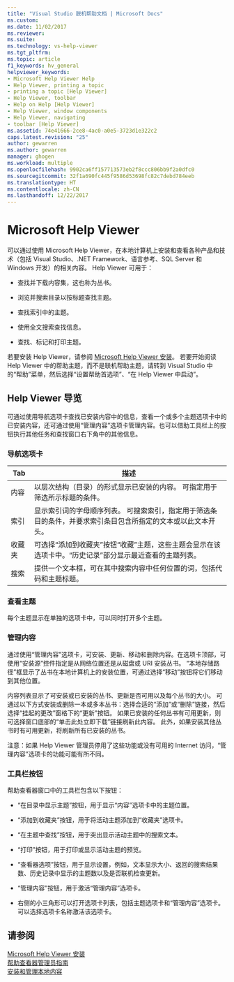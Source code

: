 ```yaml
---
title: "Visual Studio 脱机帮助文档 | Microsoft Docs"
ms.custom: 
ms.date: 11/02/2017
ms.reviewer: 
ms.suite: 
ms.technology: vs-help-viewer
ms.tgt_pltfrm: 
ms.topic: article
f1_keywords: hv_general
helpviewer_keywords:
- Microsoft Help Viewer Help
- Help Viewer, printing a topic
- printing a topic [Help Viewer]
- Help Viewer, toolbar
- Help on Help [Help Viewer]
- Help Viewer, window components
- Help Viewer, navigating
- toolbar [Help Viewer]
ms.assetid: 74e41666-2ce8-4ac0-a0e5-3723d1e322c2
caps.latest.revision: "25"
author: gewarren
ms.author: gewarren
manager: ghogen
ms.workload: multiple
ms.openlocfilehash: 9902ca6ff157713573eb2f8ccc806bb9f2a0dfc0
ms.sourcegitcommit: 32f1a690fc445f9586d53698fc82c7debd784eeb
ms.translationtype: HT
ms.contentlocale: zh-CN
ms.lasthandoff: 12/22/2017
---
```

# <a name="microsoft-help-viewer"></a>Microsoft Help Viewer
可以通过使用 Microsoft Help Viewer，在本地计算机上安装和查看各种产品和技术（包括 Visual Studio、.NET Framework、语言参考、SQL Server 和 Windows 开发）的相关内容。 Help Viewer 可用于：  

-   查找并下载内容集，这也称为丛书。  

-   浏览并搜索目录以按标题查找主题。  

-   查找索引中的主题。  

-   使用全文搜索查找信息。  

-   查找、标记和打印主题。

若要安装 Help Viewer，请参阅 [Microsoft Help Viewer 安装](../ide/microsoft-help-viewer-installation.md)。 若要开始阅读 Help Viewer 中的帮助主题，而不是联机帮助主题，请转到 Visual Studio 中的“帮助”菜单，然后选择“设置帮助首选项”、“在 Help Viewer 中启动”。

## <a name="help-viewer-tour"></a>Help Viewer 导览
可通过使用导航选项卡查找已安装内容中的信息，查看一个或多个主题选项卡中的已安装内容，还可通过使用“管理内容”选项卡管理内容。也可以借助工具栏上的按钮执行其他任务和查找窗口右下角中的其他信息。

### <a name="navigation-tabs"></a>导航选项卡

|Tab|描述|
|---|-----------|
|内容|以层次结构（目录）的形式显示已安装的内容。 可指定用于筛选所示标题的条件。|
|索引|显示索引词的字母顺序列表。 可搜索索引，指定用于筛选条目的条件，并要求索引条目包含所指定的文本或以此文本开头。|
|收藏夹|可选择“添加到收藏夹”按钮“收藏”主题，这些主题会显示在该选项卡中。“历史记录”部分显示最近查看的主题列表。|
|搜索|提供一个文本框，可在其中搜索内容中任何位置的词，包括代码和主题标题。|

### <a name="viewing-topics"></a>查看主题
每个主题显示在单独的选项卡中，可以同时打开多个主题。

### <a name="managing-content"></a>管理内容
通过使用“管理内容”选项卡，可安装、更新、移动和删除内容。在选项卡顶部，可使用“安装源”控件指定是从网络位置还是从磁盘或 URI 安装丛书。 “本地存储路径”框显示了丛书在本地计算机上的安装位置，可通过选择“移动”按钮将它们移动到其他位置。

内容列表显示了可安装或已安装的丛书、更新是否可用以及每个丛书的大小。 可通过以下方式安装或删除一本或多本丛书：选择合适的“添加”或“删除”链接，然后选择“挂起的更改”窗格下的“更新”按钮。 如果已安装的任何丛书有可用更新，则可选择窗口底部的“单击此处立即下载”链接刷新此内容。 此外，如果安装其他丛书时有可用更新，将刷新所有已安装的丛书。

注意：如果 Help Viewer 管理员停用了这些功能或没有可用的 Internet 访问，“管理内容”选项卡的功能可能有所不同。

### <a name="toolbar-buttons"></a>工具栏按钮
帮助查看器窗口中的工具栏包含以下按钮：  

-   “在目录中显示主题”按钮，用于显示“内容”选项卡中的主题位置。  

-   “添加到收藏夹”按钮，用于将活动主题添加到“收藏夹”选项卡。  

-   “在主题中查找”按钮，用于突出显示活动主题中的搜索文本。  

-   “打印”按钮，用于打印或显示活动主题的预览。  

-   “查看器选项”按钮，用于显示设置，例如，文本显示大小、返回的搜索结果数、历史记录中显示的主题数以及是否联机检查更新。  

-   “管理内容”按钮，用于激活“管理内容”选项卡。  

-   右侧的小三角形可以打开选项卡列表，包括主题选项卡和“管理内容”选项卡。可以选择选项卡名称激活该选项卡。 

## <a name="see-also"></a>请参阅
[Microsoft Help Viewer 安装](../ide/microsoft-help-viewer-installation.md)  
[帮助查看器管理员指南](../ide/help-viewer-administrator-guide.md)  
[安装和管理本地内容](../ide/install-and-manage-local-content.md)
